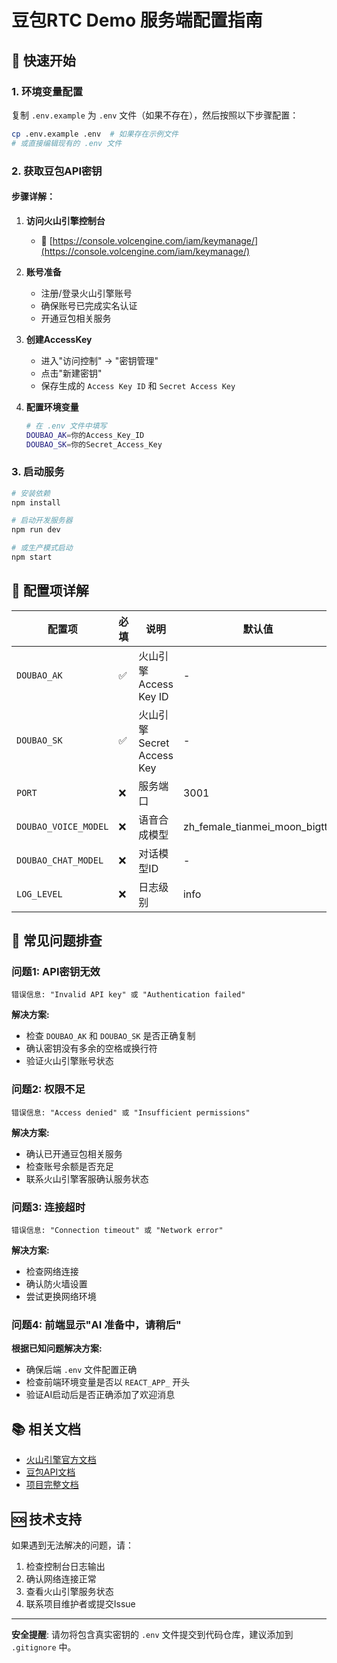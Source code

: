 # 豆包RTC Demo 服务端配置指南

## 🚀 快速开始

### 1. 环境变量配置

复制 `.env.example` 为 `.env` 文件（如果不存在），然后按照以下步骤配置：

```bash
cp .env.example .env  # 如果存在示例文件
# 或直接编辑现有的 .env 文件
```

### 2. 获取豆包API密钥

#### 步骤详解：

1. **访问火山引擎控制台**
   - 🔗 [https://console.volcengine.com/iam/keymanage/](https://console.volcengine.com/iam/keymanage/)
   
2. **账号准备**
   - 注册/登录火山引擎账号
   - 确保账号已完成实名认证
   - 开通豆包相关服务

3. **创建AccessKey**
   - 进入"访问控制" → "密钥管理"
   - 点击"新建密钥"
   - 保存生成的 `Access Key ID` 和 `Secret Access Key`

4. **配置环境变量**
   ```bash
   # 在 .env 文件中填写
   DOUBAO_AK=你的Access_Key_ID
   DOUBAO_SK=你的Secret_Access_Key
   ```

### 3. 启动服务

```bash
# 安装依赖
npm install

# 启动开发服务器
npm run dev

# 或生产模式启动
npm start
```

## 🔧 配置项详解

| 配置项 | 必填 | 说明 | 默认值 |
|--------|------|------|--------|
| `DOUBAO_AK` | ✅ | 火山引擎Access Key ID | - |
| `DOUBAO_SK` | ✅ | 火山引擎Secret Access Key | - |
| `PORT` | ❌ | 服务端口 | 3001 |
| `DOUBAO_VOICE_MODEL` | ❌ | 语音合成模型 | zh_female_tianmei_moon_bigtts |
| `DOUBAO_CHAT_MODEL` | ❌ | 对话模型ID | - |
| `LOG_LEVEL` | ❌ | 日志级别 | info |

## 🐛 常见问题排查

### 问题1: API密钥无效
```
错误信息: "Invalid API key" 或 "Authentication failed"
```
**解决方案:**
- 检查 `DOUBAO_AK` 和 `DOUBAO_SK` 是否正确复制
- 确认密钥没有多余的空格或换行符
- 验证火山引擎账号状态

### 问题2: 权限不足
```
错误信息: "Access denied" 或 "Insufficient permissions"
```
**解决方案:**
- 确认已开通豆包相关服务
- 检查账号余额是否充足
- 联系火山引擎客服确认服务状态

### 问题3: 连接超时
```
错误信息: "Connection timeout" 或 "Network error"
```
**解决方案:**
- 检查网络连接
- 确认防火墙设置
- 尝试更换网络环境

### 问题4: 前端显示"AI 准备中，请稍后"
**根据已知问题解决方案:**
- 确保后端 `.env` 文件配置正确
- 检查前端环境变量是否以 `REACT_APP_` 开头
- 验证AI启动后是否正确添加了欢迎消息

## 📚 相关文档

- [火山引擎官方文档](https://www.volcengine.com/docs/)
- [豆包API文档](https://www.volcengine.com/docs/82379)
- [项目完整文档](../README.md)

## 🆘 技术支持

如果遇到无法解决的问题，请：

1. 检查控制台日志输出
2. 确认网络连接正常
3. 查看火山引擎服务状态
4. 联系项目维护者或提交Issue

---

**安全提醒**: 请勿将包含真实密钥的 `.env` 文件提交到代码仓库，建议添加到 `.gitignore` 中。
